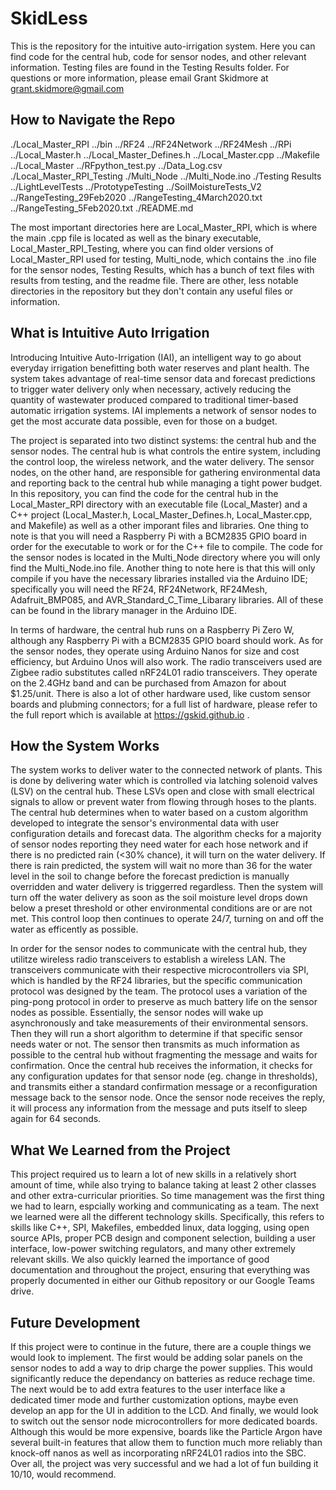 # SkidLess
This is the repository for the intuitive auto-irrigation system. Here you can find code for the central hub, 
code for sensor nodes, and other relevant information. 
Testing files are found in the Testing Results folder. For questions or more information, 
please email Grant Skidmore at grant.skidmore@gmail.com

## How to Navigate the Repo
./Local_Master_RPI
	../bin
	../RF24
	../RF24Network
	../RF24Mesh
	../RPi
	../Local_Master.h
	../Local_Master_Defines.h
	../Local_Master.cpp
	../Makefile
	../Local_Master
	../RFpython_test.py
	../Data_Log.csv
./Local_Master_RPI_Testing
./Multi_Node
	../Multi_Node.ino
./Testing Results
	../LightLevelTests
	../PrototypeTesting
	../SoilMoistureTests_V2
	../RangeTesting_29Feb2020
	../RangeTesting_4March2020.txt
	../RangeTesting_5Feb2020.txt
./README.md

The most important directories here are Local_Master_RPI, which is where the main .cpp file is located as well as the binary executable, Local_Master_RPI_Testing, where you can find older versions of Local_Master_RPI used for testing, Multi_node, which contains the .ino file for the sensor nodes, Testing Results, which has a bunch of text files with results from testing, and the readme file. There are other, less notable directories in the repository but they don't contain any useful files or information.

## What is Intuitive Auto Irrigation
Introducing Intuitive Auto-Irrigation (IAI), an intelligent way to go about everyday irrigation benefitting both water reserves and plant health. The system takes advantage of real-time sensor data and forecast predictions to trigger water delivery only when necessary, actively reducing the quantity of wastewater produced compared to traditional timer-based automatic irrigation systems. IAI implements a network of sensor nodes to get the most accurate data possible, even for those on a budget.

The project is separated into two distinct systems: the central hub and the sensor nodes. The central hub is what controls the entire system, including the control loop, the wireless network, and the water delivery. The sensor nodes, on the other hand, are responsible for gathering environmental data and reporting back to the central hub while managing a tight power budget. In this repository, you can find the code for the central hub in the Local_Master_RPI directory with an executable file (Local_Master) and a C++ project (Local_Master.h, Local_Master_Defines.h, Local_Master.cpp, and Makefile) as well as a other imporant files and libraries. One thing to note is that you will need a Raspberry Pi with a BCM2835 GPIO board in order for the executable to work or for the C++ file to compile. The code for the sensor nodes is located in the Multi_Node directory where you will only find the Multi_Node.ino file. Another thing to note here is that this will only compile if you have the necessary libraries installed via the Arduino IDE; specifically you will need the RF24, RF24Network, RF24Mesh, Adafruit_BMP085, and AVR_Standard_C_Time_Libarary libraries. All of these can be found in the library manager in the Arduino IDE.

In terms of hardware, the central hub runs on a Raspberry Pi Zero W, although any Raspberry Pi with a BCM2835 GPIO board should work. As for the sensor nodes, they operate using Arduino Nanos for size and cost efficiency, but Arduino Unos will also work. The radio transceivers used are Zigbee radio substitutes called nRF24L01 radio transceivers. They operate on the 2.4GHz band and can be purchased from Amazon for about $1.25/unit. There is also a lot of other hardware used, like custom sensor boards and plubming connectors; for a full list of hardware, please refer to the full report which is available at https://gskid.github.io .

## How the System Works
The system works to deliver water to the connected network of plants. This is done by delivering water which is controlled via latching solenoid valves (LSV) on the central hub. These LSVs open and close with small electrical signals to allow or prevent water from flowing through hoses to the plants. The central hub determines when to water based on a custom algorithm developed to integrate the sensor's environmental data with user configuration details and forecast data. The algorithm checks for a majority of sensor nodes reporting they need water for each hose network and if there is no predicted rain (<30% chance), it will turn on the water delivery. If there is rain predicted, the system will wait no more than 36 for the water level in the soil to change before the forecast prediction is manually overridden and water delivery is triggerred regardless. Then the system will turn off the water delivery as soon as the soil moisture level drops down below a preset threshold or other environmental conditions are or are not met. This control loop then continues to operate 24/7, turning on and off the water as efficently as possible.

In order for the sensor nodes to communicate with the central hub, they utilitze wireless radio transceivers to establish a wireless LAN. The transceivers communicate with their respective microcontrollers via SPI, which is handled by the RF24 libraries, but the specific communication protocol was designed by the team. The protocol uses a variation of the ping-pong protocol in order to preserve as much battery life on the sensor nodes as possible. Essentially, the sensor nodes will wake up asynchronously and take measurements of their environmental sensors. Then they will run a short algorithm to determine if that specific sensor needs water or not. The sensor then transmits as much information as possible to the central hub without fragmenting the message and waits for confirmation. Once the central hub receives the information, it checks for any configuration updates for that sensor node (eg. change in thresholds), and transmits either a standard confirmation message or a reconfiguration message back to the sensor node. Once the sensor node receives the reply, it will process any information from the message and puts itself to sleep again for 64 seconds.

## What We Learned from the Project
This project required us to learn a lot of new skills in a relatively short amount of time, while also trying to balance taking at least 2 other classes and other extra-curricular priorities. So time management was the first thing we had to learn, espcially working and communicating as a team. The next we learned were all the different technology skills. Specifically, this refers to skills like C++, SPI, Makefiles, embedded linux, data logging, using open source APIs, proper PCB design and component selection, building a user interface, low-power switching regulators, and many other extremely relevant skills. We also quickly learned the importance of good documentation and throughout the project, ensuring that everything was properly documented in either our Github repository or our Google Teams drive.

## Future Development
If this project were to continue in the future, there are a couple things we would look to implement. The first would be adding solar panels on the sensor nodes to add a way to drip charge the power supplies. This would significantly reduce the dependancy on batteries as reduce rechage time. The next would be to add extra features to the user interface like a dedicated timer mode and further customization options, maybe even develop an app for the UI in addition to the LCD. And finally, we would look to switch out the sensor node microcontrollers for more dedicated boards. Although this would be more expensive, boards like the Particle Argon have several built-in features that allow them to function much more reliably than knock-off nanos as well as incorporating nRF24L01 radios into the SBC. Over all, the project was very successful and we had a lot of fun building it 10/10, would recommend.